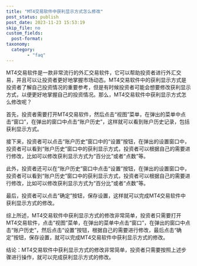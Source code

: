 ```yaml
---
title: "MT4交易软件中获利显示方式怎么修改"
post_status: publish
post_date: 2023-11-23 15:53:19
skip_file: no
custom_fields: 
  post-format: 
taxonomy:
  category:
        - "faq"
---
```


MT4交易软件是一款非常流行的外汇交易软件，它可以帮助投资者进行外汇交易，并且可以让投资者更好地掌握市场动态。MT4交易软件中的获利显示方式是投资者了解自己投资情况的重要参考，但是有时候投资者可能会想要修改获利显示方式，以便更好地掌握自己的投资情况。那么，MT4交易软件中获利显示方式怎么修改呢？

首先，投资者需要打开MT4交易软件，然后点击“视图”菜单，在弹出的菜单中点击“窗口”，在弹出的窗口中点击“账户历史”，这样就可以看到账户历史记录，包括获利显示方式。

接下来，投资者可以点击“账户历史”窗口中的“设置”按钮，在弹出的设置窗口中，投资者可以看到“账户历史”窗口中的获利显示方式，投资者可以根据自己的需要进行修改，比如可以修改获利显示方式为“百分比”或者“点数”等。

此外，投资者还可以在“账户历史”窗口中点击“设置”按钮，在弹出的设置窗口中，投资者可以看到“账户历史”窗口中的获利显示方式，投资者可以根据自己的需要进行修改，比如可以修改获利显示方式为“百分比”或者“点数”等。

最后，投资者可以点击“确定”按钮，保存设置，这样就可以完成MT4交易软件中获利显示方式的修改。

综上所述，MT4交易软件中获利显示方式的修改非常简单，投资者只需要打开MT4交易软件，点击“视图”菜单，在弹出的菜单中点击“窗口”，在弹出的窗口中点击“账户历史”，然后点击“设置”按钮，根据自己的需要进行修改，最后点击“确定”按钮，保存设置，就可以完成MT4交易软件中获利显示方式的修改。

结论：MT4交易软件中获利显示方式的修改非常简单，投资者只需要按照上述步骤进行操作，就可以完成获利显示方式的修改。
